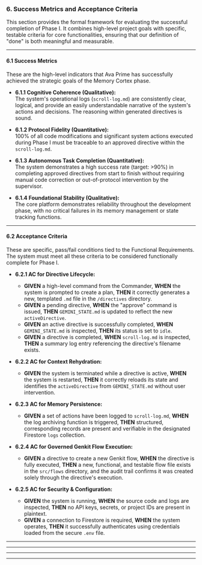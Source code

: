 ### 6. Success Metrics and Acceptance Criteria

This section provides the formal framework for evaluating the successful completion of Phase I. It combines high-level project goals with specific, testable criteria for core functionalities, ensuring that our definition of "done" is both meaningful and measurable.

---

#### 6.1 Success Metrics

These are the high-level indicators that Ava Prime has successfully achieved the strategic goals of the Memory Cortex phase.

- **6.1.1 Cognitive Coherence (Qualitative):**  
  The system's operational logs (`scroll-log.md`) are consistently clear, logical, and provide an easily understandable narrative of the system's actions and decisions. The reasoning within generated directives is sound.

- **6.1.2 Protocol Fidelity (Quantitative):**  
  100% of all code modifications and significant system actions executed during Phase I must be traceable to an approved directive within the `scroll-log.md`.

- **6.1.3 Autonomous Task Completion (Quantitative):**  
  The system demonstrates a high success rate (target: >90%) in completing approved directives from start to finish without requiring manual code correction or out-of-protocol intervention by the supervisor.

- **6.1.4 Foundational Stability (Qualitative):**  
  The core platform demonstrates reliability throughout the development phase, with no critical failures in its memory management or state tracking functions.

---

#### 6.2 Acceptance Criteria

These are specific, pass/fail conditions tied to the Functional Requirements. The system must meet all these criteria to be considered functionally complete for Phase I.

- **6.2.1 AC for Directive Lifecycle:**  
  - **GIVEN** a high-level command from the Commander, **WHEN** the system is prompted to create a plan, **THEN** it correctly generates a new, templated `.md` file in the `/directives` directory.  
  - **GIVEN** a pending directive, **WHEN** the "approve" command is issued, **THEN** `GEMINI_STATE.md` is updated to reflect the new `activeDirective`.  
  - **GIVEN** an active directive is successfully completed, **WHEN** `GEMINI_STATE.md` is inspected, **THEN** its status is set to `idle`.  
  - **GIVEN** a directive is completed, **WHEN** `scroll-log.md` is inspected, **THEN** a summary log entry referencing the directive's filename exists.

- **6.2.2 AC for Context Rehydration:**  
  - **GIVEN** the system is terminated while a directive is active, **WHEN** the system is restarted, **THEN** it correctly reloads its state and identifies the `activeDirective` from `GEMINI_STATE.md` without user intervention.

- **6.2.3 AC for Memory Persistence:**  
  - **GIVEN** a set of actions have been logged to `scroll-log.md`, **WHEN** the log archiving function is triggered, **THEN** structured, corresponding records are present and verifiable in the designated Firestore `logs` collection.

- **6.2.4 AC for Governed Genkit Flow Execution:**  
  - **GIVEN** a directive to create a new Genkit flow, **WHEN** the directive is fully executed, **THEN** a new, functional, and testable flow file exists in the `src/flows` directory, and the audit trail confirms it was created solely through the directive's execution.

- **6.2.5 AC for Security & Configuration:**  
  - **GIVEN** the system is running, **WHEN** the source code and logs are inspected, **THEN** no API keys, secrets, or project IDs are present in plaintext.  
  - **GIVEN** a connection to Firestore is required, **WHEN** the system operates, **THEN** it successfully authenticates using credentials loaded from the secure `.env` file.

---

---

---

---